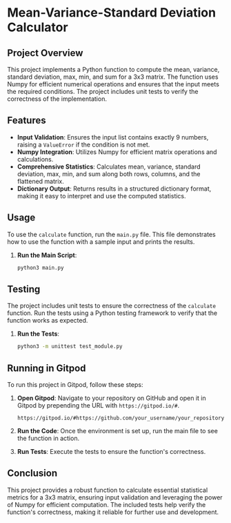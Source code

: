 # Mean-Variance-Standard Deviation Calculator

## Project Overview

This project implements a Python function to compute the mean, variance, standard deviation, max, min, and sum for a 3x3 matrix. The function uses Numpy for efficient numerical operations and ensures that the input meets the required conditions. The project includes unit tests to verify the correctness of the implementation.

## Features

- **Input Validation**: Ensures the input list contains exactly 9 numbers, raising a `ValueError` if the condition is not met.
- **Numpy Integration**: Utilizes Numpy for efficient matrix operations and calculations.
- **Comprehensive Statistics**: Calculates mean, variance, standard deviation, max, min, and sum along both rows, columns, and the flattened matrix.
- **Dictionary Output**: Returns results in a structured dictionary format, making it easy to interpret and use the computed statistics.

## Usage

To use the `calculate` function, run the `main.py` file. This file demonstrates how to use the function with a sample input and prints the results.

1. **Run the Main Script**:

    ```bash
    python3 main.py
    ```

## Testing

The project includes unit tests to ensure the correctness of the `calculate` function. Run the tests using a Python testing framework to verify that the function works as expected.

1. **Run the Tests**:

    ```bash
    python3 -m unittest test_module.py
    ```

## Running in Gitpod

To run this project in Gitpod, follow these steps:

1. **Open Gitpod**: Navigate to your repository on GitHub and open it in Gitpod by prepending the URL with `https://gitpod.io/#`.

    ```url
    https://gitpod.io/#https://github.com/your_username/your_repository
    ```

2. **Run the Code**: Once the environment is set up, run the main file to see the function in action.

3. **Run Tests**: Execute the tests to ensure the function's correctness.

## Conclusion

This project provides a robust function to calculate essential statistical metrics for a 3x3 matrix, ensuring input validation and leveraging the power of Numpy for efficient computation. The included tests help verify the function's correctness, making it reliable for further use and development.


